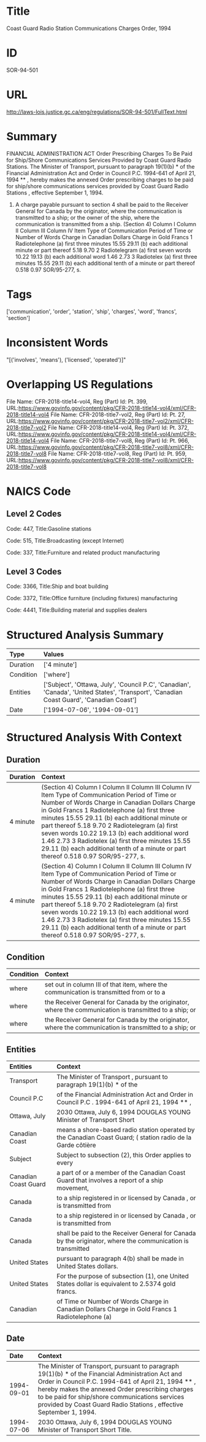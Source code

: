 # Title
Coast Guard Radio Station Communications Charges Order, 1994


# ID
SOR-94-501

# URL
http://laws-lois.justice.gc.ca/eng/regulations/SOR-94-501/FullText.html


# Summary
FINANCIAL ADMINISTRATION ACT Order Prescribing Charges To Be Paid for Ship/Shore Communications Services Provided by Coast Guard Radio Stations.
The Minister of Transport, pursuant to paragraph 19(1)(b) *  of the  Financial Administration Act  and Order in Council P.C. 1994-641 of April 21, 1994 ** , hereby makes the annexed  Order prescribing charges to be paid for ship/shore communications services provided by Coast Guard Radio Stations , effective September 1, 1994.
1. A charge payable pursuant to section 4 shall be paid to the Receiver General for Canada by the originator, where the communication is transmitted to a ship; or the owner of the ship, where the communication is transmitted from a ship.
(Section 4) Column I Column II Column III Column IV Item Type of Communication Period of Time or Number of Words Charge in Canadian Dollars Charge in Gold Francs 1 Radiotelephone (a) first three minutes 15.55 29.11 (b) each additional minute or part thereof 5.18 9.70 2 Radiotelegram (a) first seven words 10.22 19.13 (b) each additional word 1.46 2.73 3 Radiotelex (a) first three minutes 15.55 29.11 (b) each additional tenth of a minute or part thereof 0.518 0.97 SOR/95-277, s.


# Tags
['communication', 'order', 'station', 'ship', 'charges', 'word', 'francs', 'section']


# Inconsistent Words
"[('involves', 'means'), ('licensed', 'operated')]"


# Overlapping US Regulations
File Name: CFR-2018-title14-vol4, Reg (Part) Id: Pt. 399, URL:https://www.govinfo.gov/content/pkg/CFR-2018-title14-vol4/xml/CFR-2018-title14-vol4
File Name: CFR-2018-title7-vol2, Reg (Part) Id: Pt. 27, URL:https://www.govinfo.gov/content/pkg/CFR-2018-title7-vol2/xml/CFR-2018-title7-vol2
File Name: CFR-2018-title14-vol4, Reg (Part) Id: Pt. 372, URL:https://www.govinfo.gov/content/pkg/CFR-2018-title14-vol4/xml/CFR-2018-title14-vol4
File Name: CFR-2018-title7-vol8, Reg (Part) Id: Pt. 966, URL:https://www.govinfo.gov/content/pkg/CFR-2018-title7-vol8/xml/CFR-2018-title7-vol8
File Name: CFR-2018-title7-vol8, Reg (Part) Id: Pt. 959, URL:https://www.govinfo.gov/content/pkg/CFR-2018-title7-vol8/xml/CFR-2018-title7-vol8



# NAICS Code
## Level 2 Codes
Code: 447, Title:Gasoline stations

Code: 515, Title:Broadcasting (except Internet)

Code: 337, Title:Furniture and related product manufacturing




## Level 3 Codes
Code: 3366, Title:Ship and boat building

Code: 3372, Title:Office furniture (including fixtures) manufacturing

Code: 4441, Title:Building material and supplies dealers







# Structured Analysis Summary
| Type      | Values                                                                                                                                   |
|:----------|:-----------------------------------------------------------------------------------------------------------------------------------------|
| Duration  | ['4 minute']                                                                                                                             |
| Condition | ['where']                                                                                                                                |
| Entities  | ['Subject', 'Ottawa, July', 'Council P.C', 'Canadian', 'Canada', 'United States', 'Transport', 'Canadian Coast Guard', 'Canadian Coast'] |
| Date      | ['1994-07-06', '1994-09-01']                                                                                                             |


# Structured Analysis With Context
 


## Duration
| Duration   | Context                                                                                                                                                                                                                                                                                                                                                                                                                                                                                           |
|:-----------|:--------------------------------------------------------------------------------------------------------------------------------------------------------------------------------------------------------------------------------------------------------------------------------------------------------------------------------------------------------------------------------------------------------------------------------------------------------------------------------------------------|
| 4 minute   | (Section 4) Column I Column II Column III Column IV Item Type of Communication Period of Time or Number of Words Charge in Canadian Dollars Charge in Gold Francs 1 Radiotelephone (a) first three minutes 15.55 29.11 (b) each additional minute or part thereof 5.18 9.70 2 Radiotelegram (a) first seven words 10.22 19.13 (b) each additional word 1.46 2.73 3 Radiotelex (a) first three minutes 15.55 29.11 (b) each additional tenth of a minute or part thereof 0.518 0.97 SOR/95-277, s. |
| 4 minute   | (Section 4) Column I Column II Column III Column IV Item Type of Communication Period of Time or Number of Words Charge in Canadian Dollars Charge in Gold Francs 1 Radiotelephone (a) first three minutes 15.55 29.11 (b) each additional minute or part thereof 5.18 9.70 2 Radiotelegram (a) first seven words 10.22 19.13 (b) each additional word 1.46 2.73 3 Radiotelex (a) first three minutes 15.55 29.11 (b) each additional tenth of a minute or part thereof 0.518 0.97 SOR/95-277, s. |


## Condition
| Condition   | Context                                                                                                 |
|:------------|:--------------------------------------------------------------------------------------------------------|
| where       | set out in column III of that item, where the communication is transmitted from or to a                 |
| where       | the Receiver General for Canada by the originator, where the communication is transmitted to a ship; or |
| where       | the Receiver General for Canada by the originator, where the communication is transmitted to a ship; or |


## Entities
| Entities             | Context                                                                                                     |
|:---------------------|:------------------------------------------------------------------------------------------------------------|
| Transport            | The Minister of  Transport , pursuant to paragraph 19(1)(b) * of the                                        |
| Council P.C          | of the Financial Administration Act and Order in Council P.C . 1994-641 of April 21, 1994 ** ,              |
| Ottawa, July         | 2030  Ottawa, July 6, 1994 DOUGLAS YOUNG Minister of Transport Short                                        |
| Canadian Coast       | means a shore-based radio station operated by the Canadian Coast Guard; ( station radio de la Garde côtière |
| Subject              | Subject to subsection (2), this Order applies to every                                                      |
| Canadian Coast Guard | a part of or a member of the Canadian Coast Guard that involves a report of a ship movement,                |
| Canada               | to a ship registered in or licensed by Canada , or is transmitted from                                      |
| Canada               | to a ship registered in or licensed by Canada , or is transmitted from                                      |
| Canada               | shall be paid to the Receiver General for Canada by the originator, where the communication is transmitted  |
| United States        | pursuant to paragraph 4(b) shall be made in United States  dollars.                                         |
| United States        | For the purpose of subsection (1), one  United States  dollar is equivalent to 2.5374 gold francs.          |
| Canadian             | of Time or Number of Words Charge in Canadian Dollars Charge in Gold Francs 1 Radiotelephone (a)            |


## Date
| Date       | Context                                                                                                                                                                                                                                                                                                                                  |
|:-----------|:-----------------------------------------------------------------------------------------------------------------------------------------------------------------------------------------------------------------------------------------------------------------------------------------------------------------------------------------|
| 1994-09-01 | The Minister of Transport, pursuant to paragraph 19(1)(b) *  of the  Financial Administration Act  and Order in Council P.C. 1994-641 of April 21, 1994 ** , hereby makes the annexed  Order prescribing charges to be paid for ship/shore communications services provided by Coast Guard Radio Stations , effective September 1, 1994. |
| 1994-07-06 | 2030 Ottawa, July 6, 1994 DOUGLAS YOUNG Minister of Transport Short Title.                                                                                                                                                                                                                                                               |


